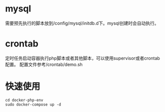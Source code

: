# mysql
需要预先执行的脚本放到/config/mysql/initdb.d下。mysql创建时会自动执行。
# crontab
定时任务启动容器执行php脚本或者其他脚本，可以使用supervisor或者crontab配置。
配置文件参考/crontab/demo.sh
# 快速使用
```shell
cd docker-php-env
sudo docker-compose up -d
```